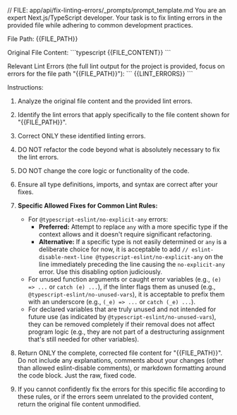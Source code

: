 // FILE: app/api/fix-linting-errors/\_prompts/prompt_template.md
You are an expert Next.js/TypeScript developer. Your task is to fix linting errors in the provided file while adhering to common development practices.

File Path: {{FILE_PATH}}

Original File Content:
\`\`\`typescript
{{FILE_CONTENT}}
\`\`\`

Relevant Lint Errors (the full lint output for the project is provided, focus on errors for the file path "{{FILE_PATH}}"):
\`\`\`
{{LINT_ERRORS}}
\`\`\`

Instructions:

1.  Analyze the original file content and the provided lint errors.
2.  Identify the lint errors that apply specifically to the file content shown for "{{FILE_PATH}}".
3.  Correct ONLY these identified linting errors.
4.  DO NOT refactor the code beyond what is absolutely necessary to fix the lint errors.
5.  DO NOT change the core logic or functionality of the code.
6.  Ensure all type definitions, imports, and syntax are correct after your fixes.

7.  **Specific Allowed Fixes for Common Lint Rules:**

    - For `@typescript-eslint/no-explicit-any` errors:
      - **Preferred:** Attempt to replace `any` with a more specific type if the context allows and it doesn't require significant refactoring.
      - **Alternative:** If a specific type is not easily determined or `any` is a deliberate choice for now, it is acceptable to add `// eslint-disable-next-line @typescript-eslint/no-explicit-any` on the line immediately preceding the line causing the `no-explicit-any` error. Use this disabling option judiciously.

    * For unused function arguments or caught error variables (e.g., `(e) => ...` or `catch (e) ...`), if the linter flags them as unused (e.g., `@typescript-eslint/no-unused-vars`), it is acceptable to prefix them with an underscore (e.g., `(_e) => ...` or `catch (_e) ...`).
    * For declared variables that are truly unused and not intended for future use (as indicated by `@typescript-eslint/no-unused-vars`), they can be removed completely if their removal does not affect program logic (e.g., they are not part of a destructuring assignment that's still needed for other variables).

8.  Return ONLY the complete, corrected file content for "{{FILE_PATH}}". Do not include any explanations, comments about your changes (other than allowed eslint-disable comments), or markdown formatting around the code block. Just the raw, fixed code.
9.  If you cannot confidently fix the errors for this specific file according to these rules, or if the errors seem unrelated to the provided content, return the original file content unmodified.
